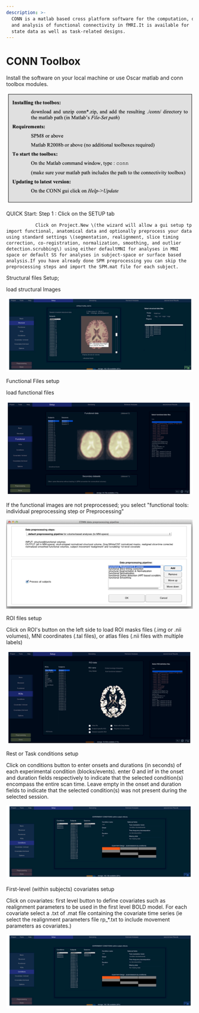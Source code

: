```yaml
---
description: >-
  CONN is a matlab based cross platform software for the computation, display
  and analysis of functional connectivity in fMRI.It is available for  restng
  state data as well as task-related designs.
---
```


# CONN Toolbox

Install the software on your local machine or use Oscar matlab and conn toolbox modules.

![](.gitbook/assets/screen-shot-2020-09-14-at-4.28.01-pm.png)

 QUICK Start: Step 1 : Click on the SETUP tab

               Click on Project.New \(the wizard will allow a gui setup tp import functional, anatomical data and optionally preprocess your data using standard settings \(segmentation, realignment, slice timing correction, co-registration, normalization, smoothing, and outlier detection.scrubbing\) using either defaultMNI for analyses in MNI space or default SS for analyses in subject-space or surface based analysis.If you have already done SPM preprocessing you can skip the preprocessing steps and import the SPM.mat file for each subject.

Structural files Setup;

load structural Images

![](.gitbook/assets/screen-shot-2020-09-14-at-5.45.21-pm.png)

Functional Files setup

load functional files

![](.gitbook/assets/screen-shot-2020-09-14-at-5.48.28-pm.png)

If the functional images are not preprocessed; you select "functional tools: individual preprocessing step or Preprocessing"

![](.gitbook/assets/screen-shot-2020-09-14-at-5.53.24-pm.png)

ROI files setup

Click on ROI's button on the left side to load ROI masks files  \(.img or .nii volumes\), MNI coordinates \(.tal files\), or atlas files \(.nii files with multiple labels\)

![](.gitbook/assets/screen-shot-2020-09-14-at-5.57.26-pm.png)

Rest or Task conditions setup

Click on conditions button to enter onsets and durations \(in seconds\) of each experimental condition \(blocks/events\). enter 0 and inf in the onset and duration fields respectively to indicate that the selected condition\(s\) encompass the entire scan time. Leave empty in the onset and duration fields to indicate that the selected condition\(s\) was not present during the selected session.

![](.gitbook/assets/screen-shot-2020-09-14-at-6.07.36-pm.png)

First-level \(within subjects\) covariates setup

Click on covariates: first level button to define covariates such as realignment parameters to be used in the first level BOLD model. For each covariate select a .txt of .mat file containing the covariate time series \(ie select the realignment parameters file rp\_\*.txt to include movement parameters as covariates.\)

![](.gitbook/assets/screen-shot-2020-09-14-at-6.07.36-pm%20%281%29.png)

